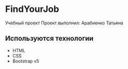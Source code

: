 # FindYourJob
Учебный проект
Проект выполнил: Арабиенко Татьяна

## Используются технологии
- HTML
- CSS
- Bootstrap v5
